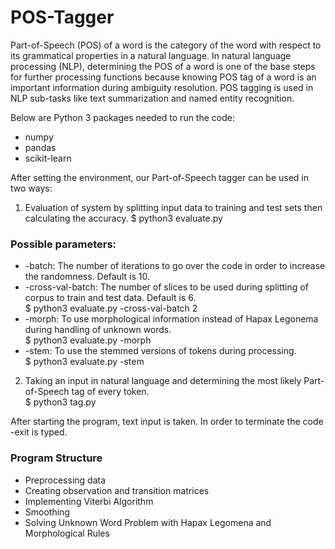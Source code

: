# POS-Tagger
Part-of-Speech (POS) of a word is the category of the word with respect to its grammatical properties in a natural language. In natural language processing (NLP), determining the POS of a word is one of the base steps for further processing functions because knowing POS tag of a word is an important information during ambiguity resolution. POS tagging is used in NLP sub-tasks like text summarization and named entity recognition.

Below are Python 3 packages needed to run the code:
* numpy
* pandas
* scikit-learn

After setting the environment, our Part-of-Speech tagger can be used in two ways:
1. Evaluation of system by splitting input data to training and test sets then calculating the accuracy.
     $ python3 evaluate.py  <br /> 
### Possible parameters: 
* -batch: The number of iterations to go over the code in order to increase the randomness. Default is 10.
* -cross-val-batch: The number of slices to be used during splitting of corpus to train and test data. Default is 6.      
     $ python3 evaluate.py -cross-val-batch 2
* -morph: To use morphological information instead of Hapax Legonema during handling of unknown words.  <br /> 
     $ python3 evaluate.py -morph
* -stem: To use the stemmed versions of tokens during processing. <br />
     $ python3 evaluate.py -stem
     
2. Taking an input in natural language and determining the most likely Part-of-Speech tag of every token. <br />
     $ python3 tag.py  <br />

After starting the program, text input is taken. In order to terminate the code -exit is typed.

### Program Structure
* Preprocessing data
* Creating observation and transition matrices
* Implementing Viterbi Algorithm
* Smoothing
* Solving Unknown Word Problem with Hapax Legomena and Morphological Rules

